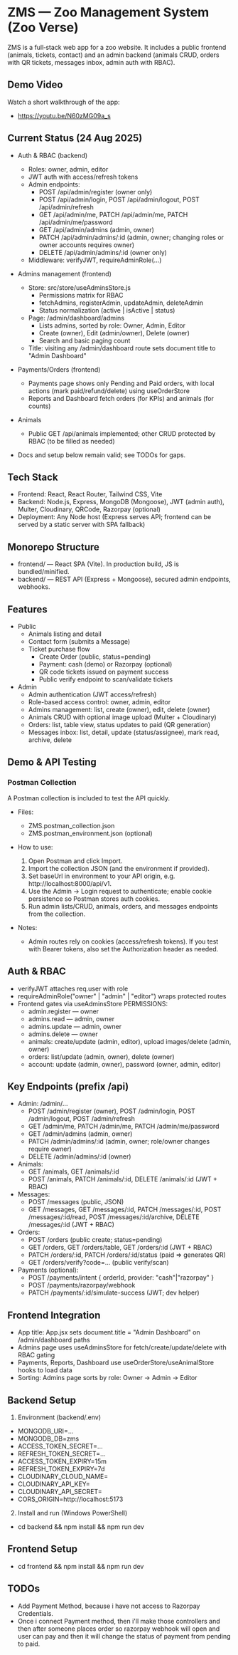 # ZMS — Zoo Management System (Zoo Verse)

ZMS is a full‑stack web app for a zoo website. It includes a public frontend (animals, tickets, contact) and an admin backend (animals CRUD, orders with QR tickets, messages inbox, admin auth with RBAC).

## Demo Video

Watch a short walkthrough of the app:

- https://youtu.be/N60zMG09a_s

## Current Status (24 Aug 2025)

- Auth & RBAC (backend)

  - Roles: owner, admin, editor
  - JWT auth with access/refresh tokens
  - Admin endpoints:
    - POST /api/admin/register (owner only)
    - POST /api/admin/login, POST /api/admin/logout, POST /api/admin/refresh
    - GET /api/admin/me, PATCH /api/admin/me, PATCH /api/admin/me/password
    - GET /api/admin/admins (admin, owner)
    - PATCH /api/admin/admins/:id (admin, owner; changing roles or owner accounts requires owner)
    - DELETE /api/admin/admins/:id (owner only)
  - Middleware: verifyJWT, requireAdminRole(...)

- Admins management (frontend)

  - Store: src/store/useAdminsStore.js
    - Permissions matrix for RBAC
    - fetchAdmins, registerAdmin, updateAdmin, deleteAdmin
    - Status normalization (active | isActive | status)
  - Page: /admin/dashboard/admins
    - Lists admins, sorted by role: Owner, Admin, Editor
    - Create (owner), Edit (admin/owner), Delete (owner)
    - Search and basic paging count
  - Title: visiting any /admin/dashboard route sets document title to "Admin Dashboard"

- Payments/Orders (frontend)

  - Payments page shows only Pending and Paid orders, with local actions (mark paid/refund/delete) using useOrderStore
  - Reports and Dashboard fetch orders (for KPIs) and animals (for counts)

- Animals

  - Public GET /api/animals implemented; other CRUD protected by RBAC (to be filled as needed)

- Docs and setup below remain valid; see TODOs for gaps.

## Tech Stack

- Frontend: React, React Router, Tailwind CSS, Vite
- Backend: Node.js, Express, MongoDB (Mongoose), JWT (admin auth), Multer, Cloudinary, QRCode, Razorpay (optional)
- Deployment: Any Node host (Express serves API; frontend can be served by a static server with SPA fallback)

## Monorepo Structure

- frontend/ — React SPA (Vite). In production build, JS is bundled/minified.
- backend/ — REST API (Express + Mongoose), secured admin endpoints, webhooks.

## Features

- Public
  - Animals listing and detail
  - Contact form (submits a Message)
  - Ticket purchase flow
    - Create Order (public, status=pending)
    - Payment: cash (demo) or Razorpay (optional)
    - QR code tickets issued on payment success
    - Public verify endpoint to scan/validate tickets
- Admin
  - Admin authentication (JWT access/refresh)
  - Role-based access control: owner, admin, editor
  - Admins management: list, create (owner), edit, delete (owner)
  - Animals CRUD with optional image upload (Multer + Cloudinary)
  - Orders: list, table view, status updates to paid (QR generation)
  - Messages inbox: list, detail, update (status/assignee), mark read, archive, delete

## Demo & API Testing

### Postman Collection

A Postman collection is included to test the API quickly.

- Files:

  - ZMS.postman_collection.json
  - ZMS.postman_environment.json (optional)

- How to use:

  1. Open Postman and click Import.
  2. Import the collection JSON (and the environment if provided).
  3. Set baseUrl in environment to your API origin, e.g. http://localhost:8000/api/v1.
  4. Use the Admin -> Login request to authenticate; enable cookie persistence so Postman stores auth cookies.
  5. Run admin lists/CRUD, animals, orders, and messages endpoints from the collection.

- Notes:
  - Admin routes rely on cookies (access/refresh tokens). If you test with Bearer tokens, also set the Authorization header as needed.

## Auth & RBAC

- verifyJWT attaches req.user with role
- requireAdminRole("owner" | "admin" | "editor") wraps protected routes
- Frontend gates via useAdminsStore PERMISSIONS:
  - admin.register — owner
  - admins.read — admin, owner
  - admins.update — admin, owner
  - admins.delete — owner
  - animals: create/update (admin, editor), upload images/delete (admin, owner)
  - orders: list/update (admin, owner), delete (owner)
  - account: update (admin, owner), password (owner, admin, editor)

## Key Endpoints (prefix /api)

- Admin: /admin/...
  - POST /admin/register (owner), POST /admin/login, POST /admin/logout, POST /admin/refresh
  - GET /admin/me, PATCH /admin/me, PATCH /admin/me/password
  - GET /admin/admins (admin, owner)
  - PATCH /admin/admins/:id (admin, owner; role/owner changes require owner)
  - DELETE /admin/admins/:id (owner)
- Animals:
  - GET /animals, GET /animals/:id
  - POST /animals, PATCH /animals/:id, DELETE /animals/:id (JWT + RBAC)
- Messages:
  - POST /messages (public, JSON)
  - GET /messages, GET /messages/:id, PATCH /messages/:id, POST /messages/:id/read, POST /messages/:id/archive, DELETE /messages/:id (JWT + RBAC)
- Orders:
  - POST /orders (public create; status=pending)
  - GET /orders, GET /orders/table, GET /orders/:id (JWT + RBAC)
  - PATCH /orders/:id, PATCH /orders/:id/status (paid => generates QR)
  - GET /orders/verify?code=... (public verify/scan)
- Payments (optional):
  - POST /payments/intent { orderId, provider: "cash"|"razorpay" }
  - POST /payments/razorpay/webhook
  - PATCH /payments/:id/simulate-success (JWT; dev helper)

## Frontend Integration

- App title: App.jsx sets document.title = "Admin Dashboard" on /admin/dashboard paths
- Admins page uses useAdminsStore for fetch/create/update/delete with RBAC gating
- Payments, Reports, Dashboard use useOrderStore/useAnimalStore hooks to load data
- Sorting: Admins page sorts by role: Owner → Admin → Editor

## Backend Setup

1. Environment (backend/.env)

- MONGODB_URI=...
- MONGODB_DB=zms
- ACCESS_TOKEN_SECRET=...
- REFRESH_TOKEN_SECRET=...
- ACCESS_TOKEN_EXPIRY=15m
- REFRESH_TOKEN_EXPIRY=7d
- CLOUDINARY_CLOUD_NAME=
- CLOUDINARY_API_KEY=
- CLOUDINARY_API_SECRET=
- CORS_ORIGIN=http://localhost:5173

2. Install and run (Windows PowerShell)

- cd backend && npm install && npm run dev

## Frontend Setup

- cd frontend && npm install && npm run dev

## TODOs

- Add Payment Method, because i have not access to Razorpay Credentials.
- Once i connect Payment method, then i'll make those controllers and then after someone places order so razorpay webhook will open and user can pay and then it will change the status of payment from pending to paid.
